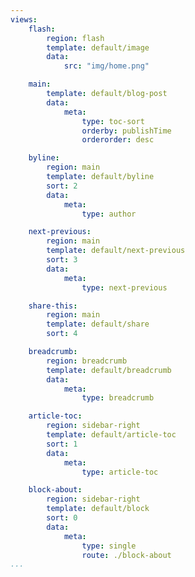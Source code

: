 ```yaml
---
views:
    flash:
        region: flash
        template: default/image
        data:
            src: "img/home.png"

    main:
        template: default/blog-post
        data:
            meta:
                type: toc-sort
                orderby: publishTime
                orderorder: desc

    byline:
        region: main
        template: default/byline
        sort: 2
        data:
            meta: 
                type: author

    next-previous:
        region: main
        template: default/next-previous
        sort: 3
        data:
            meta: 
                type: next-previous

    share-this:
        region: main
        template: default/share
        sort: 4

    breadcrumb:
        region: breadcrumb
        template: default/breadcrumb
        data:
            meta: 
                type: breadcrumb

    article-toc:
        region: sidebar-right
        template: default/article-toc
        sort: 1
        data:
            meta: 
                type: article-toc

    block-about:
        region: sidebar-right
        template: default/block
        sort: 0
        data:
            meta: 
                type: single
                route: ./block-about
...
```

